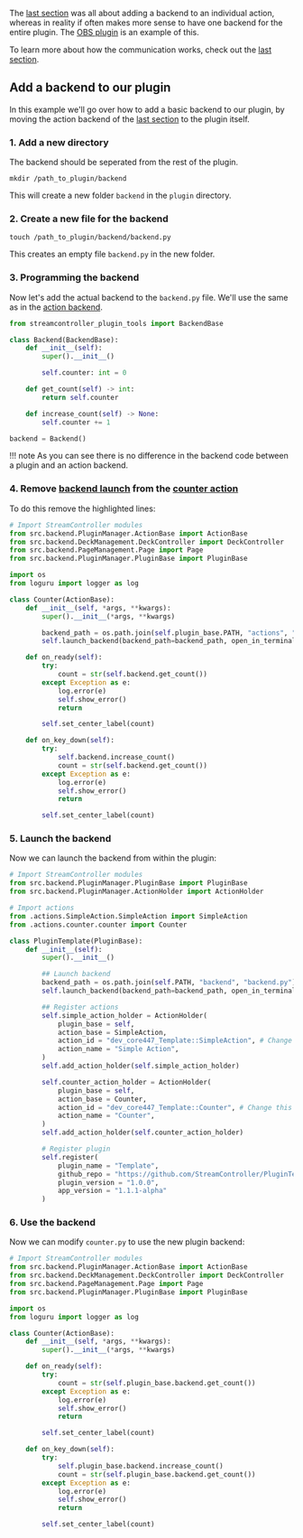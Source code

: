 The [last section](add_a_backend_action.md) was all about adding a backend to an individual action, whereas in reality if often makes more sense to have one backend for the entire plugin. The [OBS plugin](https://github.com/StreamController/OBSPlugin) is an example of this.

To learn more about how the communication works, check out the [last section](add_a_backend_action.md).

## Add a backend to our plugin
In this example we'll go over how to add a basic backend to our plugin, by moving the action backend of the [last section](add_a_backend_action.md) to the plugin itself.

### 1. Add a new directory
The backend should be seperated from the rest of the plugin.
```shell
mkdir /path_to_plugin/backend
```
This will create a new folder `backend` in the `plugin` directory.

### 2. Create a new file for the backend
```shell
touch /path_to_plugin/backend/backend.py
```
This creates an empty file `backend.py` in the new folder.

### 3. Programming the backend
Now let's add the actual backend to the `backend.py` file.  We'll use the same as in the [action backend](add_a_backend_action.md#3-programming-the-new-backend).
```python title="backend.py"
from streamcontroller_plugin_tools import BackendBase

class Backend(BackendBase):
    def __init__(self):
        super().__init__()

        self.counter: int = 0

    def get_count(self) -> int:
        return self.counter

    def increase_count(self) -> None:
        self.counter += 1

backend = Backend()
```
!!! note
    As you can see there is no difference in the backend code between a plugin and an action backend.

### 4. Remove [backend launch](../bases/ActionBase_py.md#launch_backend) from the [counter action](AddCounter.md)
To do this remove the highlighted lines:
```python title="counter.py" hl_lines="16-17"
# Import StreamController modules
from src.backend.PluginManager.ActionBase import ActionBase
from src.backend.DeckManagement.DeckController import DeckController
from src.backend.PageManagement.Page import Page
from src.backend.PluginManager.PluginBase import PluginBase

import os
from loguru import logger as log 

class Counter(ActionBase):
    def __init__(self, *args, **kwargs):
        super().__init__(*args, **kwargs)

        backend_path = os.path.join(self.plugin_base.PATH, "actions", "counter", "backend", "backend.py")
        self.launch_backend(backend_path=backend_path, open_in_terminal=True)

    def on_ready(self):
        try:
            count = str(self.backend.get_count())
        except Exception as e:
            log.error(e)
            self.show_error()
            return

        self.set_center_label(count)

    def on_key_down(self):
        try:
            self.backend.increase_count()
            count = str(self.backend.get_count())
        except Exception as e:
            log.error(e)
            self.show_error()
            return

        self.set_center_label(count)
```

### 5. Launch the backend
Now we can launch the backend from within the plugin:
```python title="main.py" hl_lines="13-15"
# Import StreamController modules
from src.backend.PluginManager.PluginBase import PluginBase
from src.backend.PluginManager.ActionHolder import ActionHolder

# Import actions
from .actions.SimpleAction.SimpleAction import SimpleAction
from .actions.counter.counter import Counter

class PluginTemplate(PluginBase):
    def __init__(self):
        super().__init__()

        ## Launch backend
        backend_path = os.path.join(self.PATH, "backend", "backend.py") 
        self.launch_backend(backend_path=backend_path, open_in_terminal=True) 

        ## Register actions
        self.simple_action_holder = ActionHolder(
            plugin_base = self,
            action_base = SimpleAction,
            action_id = "dev_core447_Template::SimpleAction", # Change this to your own plugin id
            action_name = "Simple Action",
        )
        self.add_action_holder(self.simple_action_holder)

        self.counter_action_holder = ActionHolder(
            plugin_base = self,
            action_base = Counter,
            action_id = "dev_core447_Template::Counter", # Change this to your own plugin id
            action_name = "Counter",
        )
        self.add_action_holder(self.counter_action_holder)

        # Register plugin
        self.register(
            plugin_name = "Template",
            github_repo = "https://github.com/StreamController/PluginTemplate",
            plugin_version = "1.0.0",
            app_version = "1.1.1-alpha"
        )
```

### 6. Use the backend
Now we can modify `counter.py` to use the new plugin backend:
```python title="counter.py" hl_lines="18 28-29"
# Import StreamController modules
from src.backend.PluginManager.ActionBase import ActionBase
from src.backend.DeckManagement.DeckController import DeckController
from src.backend.PageManagement.Page import Page
from src.backend.PluginManager.PluginBase import PluginBase

import os
from loguru import logger as log 

class Counter(ActionBase):
    def __init__(self, *args, **kwargs):
        super().__init__(*args, **kwargs)

    def on_ready(self):
        try:
            count = str(self.plugin_base.backend.get_count())
        except Exception as e:
            log.error(e)
            self.show_error()
            return

        self.set_center_label(count)

    def on_key_down(self):
        try:
            self.plugin_base.backend.increase_count()
            count = str(self.plugin_base.backend.get_count())
        except Exception as e:
            log.error(e)
            self.show_error()
            return

        self.set_center_label(count)
```